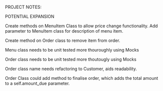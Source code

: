 PROJECT NOTES:

POTENTIAL EXPANSION

Create methods on MenuItem Class to allow price change functionality.
Add parameter to MenuItem class for description of menu item.

Create method on Order class to remove item from order.

Menu class needs to be unit tested more thouroughly using Mocks

Order class needs to be unit tested more thoutougly using Mocks

Order class name needs refactoring to Customer, aids readability.

Order Class could add method to finalise order, which adds the total amount to a self.amount_due parameter.


